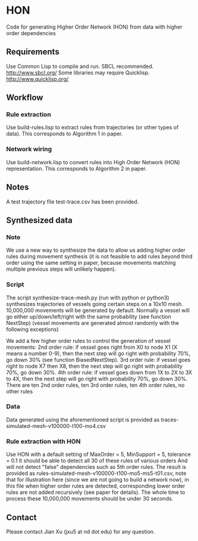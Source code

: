 # HON
Code for generating Higher Order Network (HON) from data with higher order dependencies

## Requirements
Use Common Lisp to compile and run. SBCL recommended.
http://www.sbcl.org/
Some libraries may require Quicklisp.
http://www.quicklisp.org/

## Workflow
### Rule extraction
Use build-rules.lisp to extract rules from trajectories (or other types of data).
This corresponds to Algorithm 1 in paper.
### Network wiring
Use build-network.lisp to convert rules into High Order Network (HON) representation.
This corresponds to Algorithm 2 in paper.

## Notes
A test trajectory file test-trace.csv has been provided.

## Synthesized data
### Note
We use a new way to synthesize the data to allow us adding higher order rules during movement synthesis (it is not feasible to add rules beyond third order using the same setting in paper, because movements matching multiple previous steps will unlikely happen). 
### Script
The script synthesize-trace-mesh.py (run with python or python3) synthesizes trajectories of vessels going certain steps on a 10x10 mesh.
10,000,000 movements will be generated by default.
Normally a vessel will go either up/down/left/right with the same probability (see function NextStep)
(vessel movements are generated almost randomly with the following exceptions)

We add a few higher order rules to control the generation of vessel movements:
2nd order rule: if vessel goes right from X0 to node X1 (X means a number 0-9),
then the next step will go right with probability 70%, go down 30% (see function BiasedNextStep).
3rd order rule: if vessel goes right to node X7 then X8, then the next step will go right with probability 70%, go down 30%.
4th order rule: if vessel goes down from 1X to 2X to 3X to 4X,
then the next step will go right with probability 70%, go down 30%.
There are ten 2nd order rules, ten 3rd order rules, ten 4th order rules, no other rules

### Data
Data generated using the aforementioned script is provided as traces-simulated-mesh-v100000-t100-mo4.csv

### Rule extraction with HON
Use HON with a default setting of MaxOrder = 5, MinSupport = 5, tolerance = 0.1
It should be able to detect all 30 of these rules of various orders
And will not detect "false" dependencies such as 5th order rules.
The result is provided as rules-simulated-mesh-v100000-t100-mo5-ms5-t01.csv, note that for illustration here (since we are not going to build a network now), in this file when higher order rules are detected, corresponding lower order rules are not added recursively (see paper for details).
The whole time to process these 10,000,000 movements should be under 30 seconds.


## Contact
Please contact Jian Xu (jxu5 at nd dot edu) for any question.
